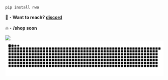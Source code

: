 ```sh-session
pip install nwo
```


📩・**Want to reach? [discord](https://discord.gg/bahnhof)**


🔥・**/shop soon**


<a href="https://Cheataway.com" target="_blank"> <img src="https://discord.c99.nl/widget/theme-1/903790630772277311.png"/></a>
<a href="https://discord.gg/bahnhof " target="_blank"><img src="https://github.com/Rdimo/Rdimo/blob/output/github-contribution-grid-snake.svg" alt="sneke"></a>
